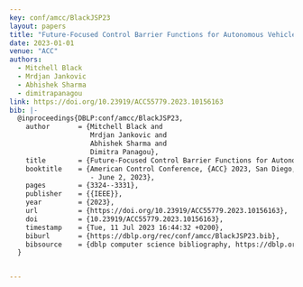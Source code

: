 ```yaml
---
key: conf/amcc/BlackJSP23
layout: papers
title: "Future-Focused Control Barrier Functions for Autonomous Vehicle Control."
date: 2023-01-01
venue: "ACC"
authors:
  - Mitchell Black
  - Mrdjan Jankovic
  - Abhishek Sharma
  - dimitrapanagou
link: https://doi.org/10.23919/ACC55779.2023.10156163
bib: |-
  @inproceedings{DBLP:conf/amcc/BlackJSP23,
    author       = {Mitchell Black and
                    Mrdjan Jankovic and
                    Abhishek Sharma and
                    Dimitra Panagou},
    title        = {Future-Focused Control Barrier Functions for Autonomous Vehicle Control},
    booktitle    = {American Control Conference, {ACC} 2023, San Diego, CA, USA, May 31
                    - June 2, 2023},
    pages        = {3324--3331},
    publisher    = {{IEEE}},
    year         = {2023},
    url          = {https://doi.org/10.23919/ACC55779.2023.10156163},
    doi          = {10.23919/ACC55779.2023.10156163},
    timestamp    = {Tue, 11 Jul 2023 16:44:32 +0200},
    biburl       = {https://dblp.org/rec/conf/amcc/BlackJSP23.bib},
    bibsource    = {dblp computer science bibliography, https://dblp.org}
  }


---
```

